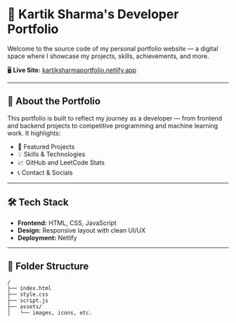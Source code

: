 # 💼 Kartik Sharma's Developer Portfolio

Welcome to the source code of my personal portfolio website — a digital space where I showcase my projects, skills, achievements, and more.

🖥️ **Live Site:** [kartiksharmaportfolio.netlify.app](https://kartiksharmaportfolio.netlify.app/)

---

## 🚀 About the Portfolio

This portfolio is built to reflect my journey as a developer — from frontend and backend projects to competitive programming and machine learning work. It highlights:

- 📌 Featured Projects
- 💡 Skills & Technologies
- 📈 GitHub and LeetCode Stats
- 📞 Contact & Socials

---

## 🛠️ Tech Stack

- **Frontend:** HTML, CSS, JavaScript
- **Design:** Responsive layout with clean UI/UX
- **Deployment:** Netlify

---


## 📂 Folder Structure

```plaintext
/
├── index.html
├── style.css
├── script.js
├── assets/
│   └── images, icons, etc.
